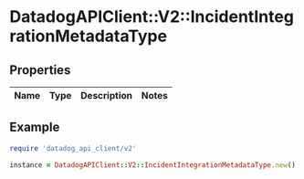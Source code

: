 # DatadogAPIClient::V2::IncidentIntegrationMetadataType

## Properties

| Name | Type | Description | Notes |
| ---- | ---- | ----------- | ----- |

## Example

```ruby
require 'datadog_api_client/v2'

instance = DatadogAPIClient::V2::IncidentIntegrationMetadataType.new()
```
